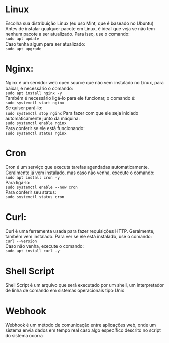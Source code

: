 # Linux
Escolha sua distribuição Linux (eu uso Mint, que é baseado no Ubuntu)  
Antes de instalar qualquer pacote em Linux, é ideal que veja se não tem nenhum pacote a ser atualizado. Para isso, use o comando:  
```sudo apt update```  
Caso tenha algum para ser atualizado:  
```sudo apt upgrade```
# Nginx:
Nginx é um servidor web open source que não vem instalado no Linux, para baixar, é necessário o comando:  
```sudo apt install nginx -y```  
Também é necessário ligá-lo para ele funcionar, o comando é:  
```sudo systemctl start nginx```  
Se quiser pará-lo:  
```sudo systemctl stop nginx```
Para fazer com que ele seja iniciado automaticamente junto da máquina:  
```sudo systemctl enable nginx```  
Para conferir se ele está funcionando:  
```sudo systemctl status nginx```
# Cron
Cron é um serviço que executa tarefas agendadas automaticamente. Geralmente já vem instalado, mas caso não venha, execute o comando:  
```sudo apt install cron -y```  
Para ligá-lo:  
```sudo systemctl enable --now cron```  
Para conferir seu status:  
```sudo systemctl status cron```
# Curl:
Curl é uma ferramenta usada para fazer requisições HTTP. Geralmente, também vem instalado. Para ver se ele está instalado, use o comando:  
```curl --version```   
Caso não venha, execute o comando:  
```sudo apt install curl -y```  
# Shell Script
Shell Script é um arquivo que será executado por um shell, um interpretador de linha de comando em sistemas operacionais tipo Unix  
# Webhook
Webhook é um método de comunicação entre aplicações web, onde um sistema envia dados em tempo real caso algo específico descrito no script do sistema ocorra
